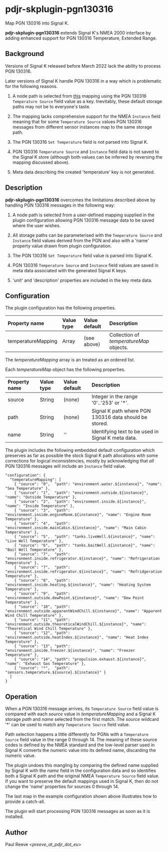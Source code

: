 # pdjr-skplugin-pgn130316

Map PGN 130316 into Signal K.

**pdjr-skplugin-pgn130316** extends Signal K's NMEA 2000 interface by
adding enhanced support for PGN 130316 Temperature, Extended Range.

## Background

Versions of Signal K released before March 2022 lack the ability to
process PGN 130316.

Later versions of Signal K handle PGN 130316 in a way which is
problematic for the following reasons.

1. A node path is selected from
   [this](https://github.com/SignalK/n2k-signalk/blob/master/temperatureMappings.js)
   mapping using the PGN 130316 ```Temperature Source``` field value
   as a key.
   Inevitably, these default storage paths may not be to everyone's taste.

2. The mapping lacks comprehensive support for the NMEA ```Instance```
   field meaning that for some ```Temperature Source``` values PGN 130316
   messages from different sensor instances map to the same storage path.

3. The PGN 130316 ```Set Temperature``` field is not parsed into Signal K.

4. PGN 130316 ```Temperature Source``` and ```Instance``` field data is
   not saved to the Signal K store (although both values can be inferred
   by reversing the mapping discussed above).

5. Meta data describing the created 'temperature' key is not generated.

## Description

**pdjr-skplugin-pgn130316** overcomes the limitations described above
by handling PGN 130316 messages in the following way:

1. A node path is selected from a user-defined mapping supplied in the
   plugin configuration allowing PGN 130316 message data to be saved
   where the user wishes.

2. All storage paths can be parameterised with the ```Temperature Source```
   and ```Instance``` field values derived from the PGN and also with
   a 'name' property value drawn from plugin configuration.

3. The PGN 130316 ```Set Temperature``` field value is parsed into
   Signal K.

4. PGN 130316 ```Temperature Source``` and ```Instance``` field values
   are saved in meta data associated with the generated Signal K keys.

5. 'unit' and 'description' properties are included in the key meta
   data.

## Configuration

The plugin configuration has the following properties.

| Property name      | Value type | Value default | Description |
| :----------------- | :----------| :------------ | :-----------|
| temperatureMapping | Array      | (see above)   | Collection of *temperatureMap* objects.

The *temperatureMapping* array is an treated as an ordered list.

Each *temperatureMap* object has the following properties.

| Property name      | Value type | Value default | Description |
| :----------------- | :----------| :------------ | :-----------|
| source             | String     | (none)        | Integer in the range '0'..'253' or '*'. |
| path               | String     | (none)        | Signal K path where PGN 130316 data should be stored. |
| name               | String     | ''            | Identifying text to be used in Signal K meta data. |


The plugin includes the following embedded default configuration which
preserves as far as possible the stock Signal K path allocations with
some corrections for logical inconsistencies, mostly by acknowledging
that *all* PGN 130316 messages will include an ```Instance``` field
value.

```
"configuration": {
  "temperatureMapping": [
    { "source": "0",  "path": "environment.water.${instance}", "name": "Sea Temperature" },
    { "source": "1",  "path": "environment.outside.${instance}", "name": "Outside Temperature" },
    { "source": "2",  "path": "environment.inside.${instance}", "name": "Inside Temperature" },
    { "source": "3",  "path": "environment.inside.engineRoom.${instance}", "name": "Engine Room Temperature" },
    { "source": "4",  "path": "environment.inside.mainCabin.${instance}", "name": "Main Cabin Temperature" },
    { "source": "5",  "path": "tanks.liveWell.${instance}", "name": "Live Well Temperature" },
    { "source": "6",  "path": "tanks.baitWell.${instance}", "name": "Bait Well Temperature" },
    { "source": "7",  "path": "environment.inside.refrigerator.${instance}", "name": "Refrigeration Temperature" },
    { "source": "7",  "path": "environment.inside.refrigerator.${instance}", "name": "Refridgeration Temperature" },
    { "source": "8",  "path": "environment.inside.heating.${instance}", "name": "Heating System Temperature" },
    { "source": "9",  "path": "environment.outside.dewPoint.${instance}", "name": "Dew Point Temperature" },
    { "source": "10", "path": "environment.outside.apparentWindChill.${instance}", "name": "Apparent Wind Chill Temperature" },
    { "source": "11", "path": "environment.outside.theoreticalWindChill.${instance}", "name": "Theoretical Wind Chill Temperature" },
    { "source": "12", "path": "environment.outside.heatIndex.${instance}", "name": "Heat Index Temperature" },
    { "source": "13", "path": "environment.inside.freezer.${instance}", "name": "Freezer Temperature" },
    { "source": "14", "path": "propulsion.exhaust.${instance}", "name": "Exhaust Gas Temperature" },
    { "source": "*",  "path": "sensors.temperature.${source}.${instance}" }
  ]                                                             
}                                                              
```

## Operation

When a PGN 130316 message arrives, its ```Temperature Source``` field
value is compared with each *source* value in *temperatureMapping* and
a Signal K storage *path* and *name* selected from the first match.
The *source* wildcard '*' can be used to match any
```Temperature Source``` field value.

Path selection happens a little differently for PGNs with a
```Temperature Source``` field value in the range 0 through 14.
The meaning of these source codes is defined by the NMEA standard and
the low-level parser used in Signal K converts the numeric value into
its defined name, discarding the numeric value.

The plugin undoes this mangling by comparing the defined name
supplied by Signal K with the *name* field in the configuration data
and so identifies both a Signal K path and the original NMEA
```Temperature Source``` field value.
If you want to preserve the default mappings used in Signal K, then
do not change the 'name' properties for sources 0 through 14.

The last map in the example configuration shown above illustrates how
to provide a catch-all.

The plugin will start processing PGN 130316 messages as soon as it is
installed.

## Author

Paul Reeve <*preeve_at_pdjr_dot_eu*>
